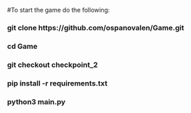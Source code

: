 #To start the game do the following:

<h3>git clone https://github.com/ospanovalen/Game.git</h3>
<h3>cd Game</h3>
<h3>git checkout checkpoint_2</h3>
<h3>pip install -r requirements.txt</h3>
<h3>python3 main.py</h3>
